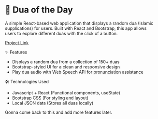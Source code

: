 # 🌙 Dua of the Day

A simple React-based web application that displays a random dua (Islamic supplications) for users. Built with React and Bootstrap, this app allows users to explore different duas with the click of a button.

<a href="duaoftheday.netlify.app" target="_blank">Project Link</a>

✨ Features

- Displays a random dua from a collection of 150+ duas
- Bootstrap-styled UI for a clean and responsive design
- Play dua audio with Web Speech API for pronunciation assistance

🛠️ Technologies Used

- Javascript + React (Functional components, useState)
- Bootstrap CSS (For styling and layout)
- Local JSON data (Stores all duas locally)

Gonna come back to this and add more features later.
